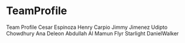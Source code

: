 # TeamProfile
Team Profile
Cesar Espinoza
Henry Carpio
Jimmy Jimenez
Udipto Chowdhury
Ana Deleon
Abdullah Al Mamun
Flyr Starlight
DanielWalker
